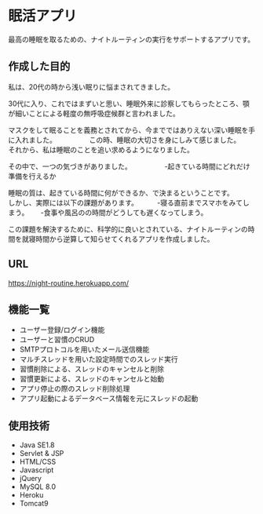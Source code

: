 # 眠活アプリ

最高の睡眠を取るための、ナイトルーティンの実行をサポートするアプリです。




## 作成した目的

私は、20代の時から浅い眠りに悩まされてきました。

30代に入り、これではまずいと思い、睡眠外来に診察してもらったところ、顎が細いことによる軽度の無呼吸症候群と言われました。　　　　　

マスクをして眠ることを義務とされてから、今までではありえない深い睡眠を手に入れました。　　　　　
この時、睡眠の大切さを身にしみて感じました。　　　　　
それから、私は睡眠のことを追い求めるようになりました。　　　　　


その中で、一つの気づきがありました。　　　　　
-起きている時間にどれだけ準備を行えるか　　　　　


睡眠の質は、起きている時間に何ができるか、で決まるということです。　　　　　
しかし、実際には以下の課題があります。　　　
-寝る直前までスマホをみてしまう。　　
-食事や風呂のの時間がどうしても遅くなってしまう。　　

この課題を解決するために、科学的に良いとされている、ナイトルーティンの時間を就寝時間から逆算して知らせてくれるアプリを作成しました。　　　　　




## URL
https://night-routine.herokuapp.com/





## 機能一覧
- ユーザー登録/ログイン機能
- ユーザーと習慣のCRUD
- SMTPプロトコルを用いたメール送信機能
- マルチスレッドを用いた設定時間でのスレッド実行
- 習慣削除による、スレッドのキャンセルと削除
- 習慣更新による、スレッドのキャンセルと始動
- アプリ停止の際のスレッド削除処理
- アプリ起動によるデータベース情報を元にスレッドの起動






## 使用技術
- Java SE1.8
- Servlet & JSP
- HTML/CSS
- Javascript
- jQuery
- MySQL 8.0
- Heroku
- Tomcat9
